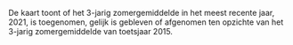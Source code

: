 De kaart toont of het 3-jarig zomergemiddelde in het meest recente jaar, 2021, is toegenomen, gelijk is gebleven of afgenomen ten opzichte van het 3-jarig zomergemiddelde van toetsjaar 2015.
